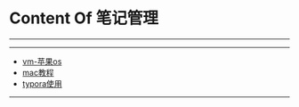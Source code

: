 # Content Of 笔记管理
****
****
  - [vm-苹果os](0.vm-苹果os.md)
  - [mac教程](1.mac教程.md)
  - [typora使用](2.typora使用.md)
****
